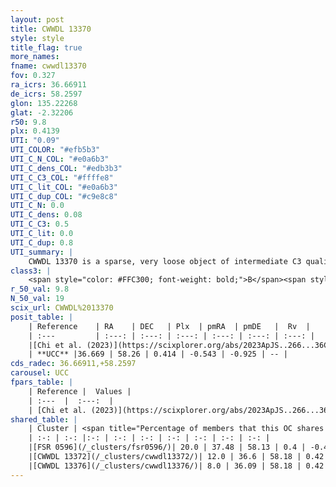 ```yaml
---
layout: post
title: CWWDL 13370
style: style
title_flag: true
more_names: 
fname: cwwdl13370
fov: 0.327
ra_icrs: 36.66911
de_icrs: 58.2597
glon: 135.22268
glat: -2.32206
r50: 9.8
plx: 0.4139
UTI: "0.09"
UTI_COLOR: "#efb5b3"
UTI_C_N_COL: "#e0a6b3"
UTI_C_dens_COL: "#edb3b3"
UTI_C_C3_COL: "#ffffe8"
UTI_C_lit_COL: "#e0a6b3"
UTI_C_dup_COL: "#c9e8c8"
UTI_C_N: 0.0
UTI_C_dens: 0.08
UTI_C_C3: 0.5
UTI_C_lit: 0.0
UTI_C_dup: 0.8
UTI_summary: |
    CWWDL 13370 is a sparse, very loose object of intermediate C3 quality. It was recently reported in the literature.<br><br>This is very likely a unique object, which shares a small percentage of members with at least one previously reported entry, and a small percentage with at least one entry reported in the same catalogue.<br><br><span style="color: #99180f; font-weight: bold;">Warning: </span>contains less than 25 stars with <i>P>0.5</i> estimated.
class3: |
    <span style="color: #FFC300; font-weight: bold;">B</span><span style="color: #FFC300; font-weight: bold;">B</span>
r_50_val: 9.8
N_50_val: 19
scix_url: CWWDL%2013370
posit_table: |
    | Reference    | RA    | DEC   | Plx  | pmRA  | pmDE   |  Rv  |
    | :---         | :---: | :---: | :---: | :---: | :---: | :---: |
    |[Chi et al. (2023)](https://scixplorer.org/abs/2023ApJS..266...36C) | 36.816 | 58.243 | 0.455 | -0.55 | -0.932 | -42.819 |
    | **UCC** |36.669 | 58.26 | 0.414 | -0.543 | -0.925 | -- | 
cds_radec: 36.66911,+58.2597
carousel: UCC
fpars_table: |
    | Reference |  Values |
    | :---  |  :---:  |
    | [Chi et al. (2023)](https://scixplorer.org/abs/2023ApJS..266...36C) | `logAge=7.73, Z=0.07` |
shared_table: |
    | Cluster | <span title="Percentage of members that this OC shares with the ones listed">%</span>   | RA   | DEC   | Plx   | pmRA  | pmDE  | Rv | UTI |
    | :-: | :-: |:-: | :-: | :-: | :-: | :-: | :-: | :-: |
    |[FSR 0596](/_clusters/fsr0596/)| 20.0 | 37.48 | 58.13 | 0.4 | -0.48 | -0.91 | -51.17 |0.7 |
    |[CWWDL 13372](/_clusters/cwwdl13372/)| 12.0 | 36.6 | 58.18 | 0.42 | -0.4 | -0.86 | -- |0.21 |
    |[CWWDL 13376](/_clusters/cwwdl13376/)| 8.0 | 36.09 | 58.18 | 0.42 | -0.65 | -0.89 | -67.77 |0.06 |
---
```

